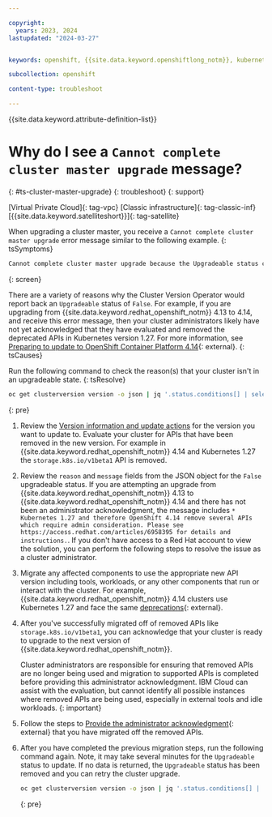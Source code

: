 ```yaml
---

copyright: 
  years: 2023, 2024
lastupdated: "2024-03-27"


keywords: openshift, {{site.data.keyword.openshiftlong_notm}}, kubernetes, help, cluster, upgrades,

subcollection: openshift

content-type: troubleshoot

---
```


{{site.data.keyword.attribute-definition-list}}



# Why do I see a `Cannot complete cluster master upgrade` message?
{: #ts-cluster-master-upgrade}
{: troubleshoot}
{: support}

[Virtual Private Cloud]{: tag-vpc} [Classic infrastructure]{: tag-classic-inf} [{{site.data.keyword.satelliteshort}}]{: tag-satellite}


When upgrading a cluster master, you receive a `Cannot complete cluster master upgrade` error message similar to the following example.
{: tsSymptoms}


```sh
Cannot complete cluster master upgrade because the Upgradeable status condition is set to False.
```
{: screen}

There are a variety of reasons why the Cluster Version Operator would report back an `Upgradeable` status of `False`.  For example, if you are upgrading from {{site.data.keyword.redhat_openshift_notm}} 4.13 to 4.14, and receive this error message, then your cluster administrators likely have not yet acknowledged that they have evaluated and removed the deprecated APIs in Kubernetes version 1.27. For more information, see [Preparing to update to OpenShift Container Platform 4.14](https://docs.openshift.com/container-platform/4.14/updating/preparing_for_updates/updating-cluster-prepare.html#update-preparing-ack_updating-cluster-prepare){: external}.
{: tsCauses}

Run the following command to check the reason(s) that your cluster isn't in an upgradeable state.
{: tsResolve}

```sh
oc get clusterversion version -o json | jq '.status.conditions[] | select(.type == "Upgradeable")'
```
{: pre}

1. Review the [Version information and update actions](/docs/openshift?topic=openshift-openshift_versions) for the version you want to update to. Evaluate your cluster for APIs that have been removed in the new version. For example in {{site.data.keyword.redhat_openshift_notm}} 4.14 and Kubernetes 1.27 the `storage.k8s.io/v1beta1` API is removed. 

1. Review the `reason` and `message` fields from the JSON object for the `False` upgradeable status. If you are attempting an upgrade from {{site.data.keyword.redhat_openshift_notm}} 4.13 to {{site.data.keyword.redhat_openshift_notm}} 4.14 and there has not been an administrator acknowledgment, the message includes `* Kubernetes 1.27 and therefore OpenShift 4.14 remove several APIs which require admin consideration. Please see https://access.redhat.com/articles/6958395 for details and instructions.`. If you don't have access to a Red Hat account to view the solution, you can perform the following steps to resolve the issue as a cluster administrator.

1. Migrate any affected components to use the appropriate new API version including tools, workloads, or any other components that run or interact with the cluster. For example, {{site.data.keyword.redhat_openshift_notm}} 4.14 clusters use Kubernetes 1.27 and face the same [deprecations](https://kubernetes.io/docs/reference/using-api/deprecation-guide/#v1-27){: external}.


1. After you've successfully migrated off of removed APIs like `storage.k8s.io/v1beta1`, you can acknowledge that your cluster is ready to upgrade to the next version of {{site.data.keyword.redhat_openshift_notm}}.

    Cluster administrators are responsible for ensuring that removed APIs are no longer being used and migration to supported APIs is completed before providing this administrator acknowledgment. IBM Cloud can assist with the evaluation, but cannot identify all possible instances where removed APIs are being used, especially in external tools and idle workloads.
    {: important}

1. Follow the steps to [Provide the administrator acknowledgment](https://docs.openshift.com/container-platform/4.14/updating/preparing_for_updates/updating-cluster-prepare.html#update-preparing-ack_updating-cluster-prepare){: external} that you have migrated off the removed APIs.

1. After you have completed the previous migration steps, run the following command again. Note, it may take several minutes for the `Upgradeable` status to update. If no data is returned, the `Upgradeable` status has been removed and you can retry the cluster upgrade.
    ```sh
    oc get clusterversion version -o json | jq '.status.conditions[] | select(.type == "Upgradeable")'
    ```
    {: pre}
  






